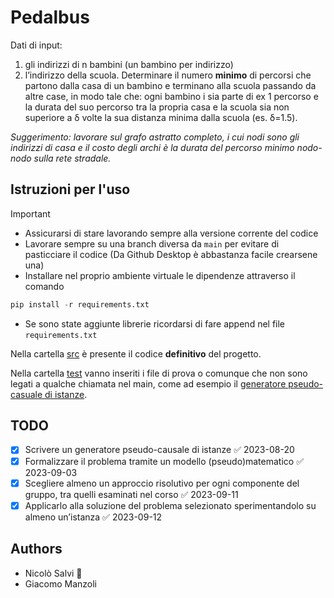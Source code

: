 # Pedalbus

Dati di input:
1. gli indirizzi di n bambini (un bambino per indirizzo)
2. l’indirizzo della scuola.
Determinare il numero **minimo** di percorsi che partono dalla casa di un bambino e terminano alla scuola passando da altre case, in modo tale che: ogni bambino i sia parte di ex 1 percorso e la durata del suo percorso tra la propria casa e la scuola sia non superiore a δ volte la sua distanza minima dalla scuola (es. δ=1.5).

*Suggerimento: lavorare sul grafo astratto completo, i cui nodi sono gli indirizzi di casa e il costo degli archi è la durata del percorso minimo nodo-nodo sulla rete stradale.*
## Istruzioni per l'uso

> [!IMPORTANT]
> - Assicurarsi di stare lavorando sempre alla versione corrente del codice
> - Lavorare sempre su una branch diversa da `main` per evitare di pasticciare il codice (Da Github Desktop è abbastanza facile crearsene una)
> - Installare nel proprio ambiente virtuale le dipendenze attraverso il comando
> ```python
> pip install -r requirements.txt
> ```
> - Se sono state aggiunte librerie ricordarsi di fare append nel file `requirements.txt`

Nella cartella [src](src) è presente il codice **definitivo** del progetto.

Nella cartella [test](test) vanno inseriti i file di prova o comunque che non sono legati a qualche chiamata nel main, come ad esempio il [generatore pseudo-casuale di istanze](test/generator.py). 

## TODO

- [x] Scrivere un generatore pseudo-causale di istanze ✅ 2023-08-20
- [x] Formalizzare il problema tramite un modello (pseudo)matematico ✅ 2023-09-03
- [x] Scegliere almeno un approccio risolutivo per ogni componente del gruppo, tra quelli esaminati nel corso ✅ 2023-09-11
- [x] Applicarlo alla soluzione del problema selezionato sperimentandolo su almeno un’istanza ✅ 2023-09-12

## Authors

- Nicolò Salvi :duck:
- Giacomo Manzoli
